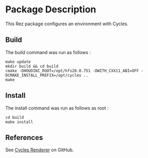 Package Description
===================

This Rez package configures an environment with Cycles.

Build
-----

The build command was run as follows :
```
make update
mkdir build && cd build
cmake -DHOUDINI_ROOT=/opt/hfs20.0.751 -DWITH_CXX11_ABI=OFF -DCMAKE_INSTALL_PREFIX=/opt/cycles ..
make
```

Install
-------

The install command was run as follows as root :
```
cd build
make install
```

References
----------
See [Cycles Renderer](https://projects.blender.org/blender/cycles) on GitHub.

